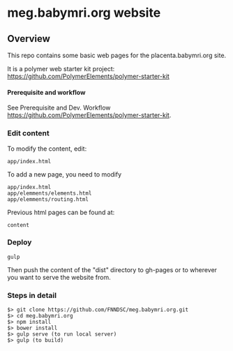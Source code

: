 # meg.babymri.org website

## Overview

This repo contains some basic web pages for the placenta.babymri.org site.

It is a polymer web starter kit project: https://github.com/PolymerElements/polymer-starter-kit

#### Prerequisite and workflow
See Prerequisite and Dev. Workflow https://github.com/PolymerElements/polymer-starter-kit.
### Edit content
To modify the content, edit:
  
    app/index.html

To add a new page, you need to modify

    app/index.html
    app/elemments/elements.html
    app/elemments/routing.html

Previous html pages can be found at:

    content

### Deploy

    gulp
    
Then push the content of the "dist" directory to gh-pages or to wherever you want to serve the website from.

### Steps in detail

    $> git clone https://github.com/FNNDSC/meg.babymri.org.git
    $> cd meg.babymri.org
    $> npm install
    $> bower install
    $> gulp serve (to run local server)
    $> gulp (to build)
